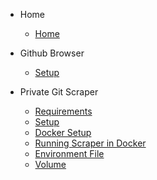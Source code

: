 * Home
  * [Home](/home.md)

* Github Browser
  * [Setup](/docs/primitive-setup.md)

* Private Git Scraper
  * [Requirements](/docs/private/requirements.md)
  * [Setup](/docs/private/private-setup.md)
  * [Docker Setup](/docs/private/docker-setup.md)
  * [Running Scraper in Docker](/docs/private/docker-usage.md)
  * [Environment File](/docs/private/environment-file.md)
  * [Volume](/docs/private/volume.md)